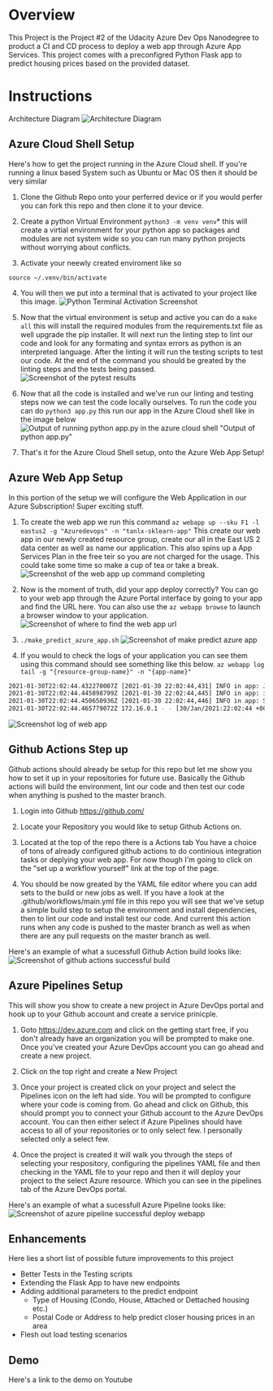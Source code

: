 # Overview

This Project is the Project #2 of the Udacity Azure Dev Ops Nanodegree to product a CI and CD process to deploy a web app through Azure App Services. This project comes with a preconfigred Python Flask app to predict housing prices based on the provided dataset.

# Instructions

Architecture Diagram
![Architecture Diagram](../images/architecture_diagram.png "Architecture Diagram")
## Azure Cloud Shell Setup
Here's how to get the project running in the Azure Cloud shell. If you're running a linux based System such as Ubuntu or Mac OS then it should be very similar

1. Clone the Github Repo onto your perferred device or if you would perfer you can fork this repo and then clone it to your device.

2. Create a python Virtual Environment `python3 -m venv venv`* this will create a virtial environment for your python app so packages and modules are not system wide so you can run many python projects without worrying about conflicts.
3. Activate your neewly created enviroment like so
```
source ~/.venv/bin/activate
```

4. You will then we put into a terminal that is activated to your project like this image.
![Python Terminal Activation Screenshot](../images/python_activate.png "Python Terminal Activation Screenshot")

5. Now that the virtual environment is setup and active you can do a `make all` this will install the required modules from the requirements.txt file as well upgrade the pip installer. It will next run the linting step to lint our code and look for any formating and syntax errors as python is an interpreted language. After the linting it will run the testing scripts to test our code. At the end of the command you should be greated by the linting steps and the tests being passed.
![Screenshot of the pytest results](../images/test_result.png "Screenshot of the pytest results")


6. Now that all the code is installed and we've run our linting and testing steps now we can test the code locally ourselves. To run the code you can do `python3 app.py` this run our app in the Azure Cloud shell like in the image below
![Output of running python app.py in the azure cloud shell](../images/run_app.png) "Output of python app.py"

7. That's it for the Azure Cloud Shell setup, onto the Azure Web App Setup!

## Azure Web App Setup
In this portion of the setup we will configure the Web Application in our Azure Subscription! Super exciting stuff.

1. To create the web app we run this command `az webapp up --sku F1 -l eastus2 -g "Azuredevops" -n "tanlx-sklearn-app"` This create our web app in our newly created resource group, create our all in the East US 2 data center as well as name our application. This also spins up a App Services Plan in the free teir so you are not charged for the usage. This could take some time so make a cup of tea or take a break.
 ![Screenshot of the web app up command completing](../images/web_app_up.png "Web App Up command completion")


2. Now is the moment of truth, did your app deploy correctly? You can go to your web app through the Azure Portal interface by going to your app and find the URL here. You can also use the `az webapp browse` to launch a browser window to your application.
 ![Screenshot of where to find the web app url](../images/app_url.png "Web App Url Screenshot")

3. `./make_predict_azure_app.sh`
 ![Screenshot of make predict azure app](../images/make_predict_result.png "Make Predict Screenshot")

7. If you would to check the logs of your application you can see them using this command should see something like this below. `az webapp log tail -g "{resource-group-name}" -n "{app-name}"`
```bash
2021-01-30T22:02:44.432270007Z [2021-01-30 22:02:44,431] INFO in app: JSON payload: %s json_payload
2021-01-30T22:02:44.445898799Z [2021-01-30 22:02:44,445] INFO in app: inference payload DataFrame: %s inference_payload
2021-01-30T22:02:44.450650936Z [2021-01-30 22:02:44,446] INFO in app: Scaling Payload: %s payload
2021-01-30T22:02:44.465779072Z 172.16.0.1 - - [30/Jan/2021:22:02:44 +0000] "POST /predict HTTP/1.1" 200 35 "-" "curl/7.64.0"
```
 ![Screenshot log of web app ](../images/web_app_log.png "Web App Log Screenshot")

 ## Github Actions Step up
 Github actions should already be setup for this repo but let me show you how to set it up in your repositories for future use. Basically the Github actions will build the environment, lint our code and then test our code when anything is pushed to the master branch.

 1. Login into Github https://github.com/

 2. Locate your Repository you would like to setup Github Actions on.

 3. Located at the top of the repo there is a Actions tab
 You have a choice of tons of already configured github actions to do continious integration tasks or deplying your web app. For now though I'm going to click on the "set up a workflow yourself" link at the top of the page.

 5. You should be now greated by the YAML file editor where you can add sets to the build or new jobs as well. If you have a look at the .github/workflows/main.yml file in this repo you will see that we've setup a simple build step to setup the environment and install dependencies, then to lint our code and install test our code. And current this action runs when any code is pushed to the master branch as well as when there are any pull requests on the master branch as well.

 Here's an example of what a sucessfull Github Action build looks like:\
  ![Screenshot of github actions successful build](../images/github_action_build.png "Screenshot of github actions successful build")

## Azure Pipelines Setup
This will show you show to create a new project in Azure DevOps portal and hook up to your Github account and create a service prinicple.

1. Goto https://dev.azure.com and click on the getting start free, if you don't already have an organization you will be prompted to make one. Once you've created your Azure DevOps account you can go ahead and create a new project.

2. Click on the top right and create a New Project

3. Once your project is created click on your project and select the Pipelines icon on the left had side. You will be prompted to configure where your code is coming from. Go ahead and click on Github, this should prompt you to connect your Github account to the Azure DevOps account. You can then either select if Azure Pipelines should have access to all of your repositories or to only select few. I personally selected only a select few.

4. Once the project is created it will walk you through the steps of selecting your respository, configuring the pipelines YAML file and then checking in the YAML file to your repo and then it will deploy your project to the select Azure resource. Which you can see in the pipelines tab of the Azure DevOps portal.

 Here's an example of what a sucessfull Azure Pipeline looks like:\
  ![Screenshot of azure pipeline successful deploy webapp](../images/azure_pipeline.png "Screenshot of azure pipeline successful deploy webapp")

## Enhancements
Here lies a short list of possible future improvements to this project

- Better Tests in the Testing scripts
- Extending the Flask App to have new endpoints
- Adding additional parameters to the predict endpoint
    - Type of Housing (Condo, House, Attached or Dettached housing etc.)
    - Postal Code or Address to help predict closer housing prices in an area
- Flesh out load testing scenarios

## Demo 
Here's a link to the demo on Youtube
